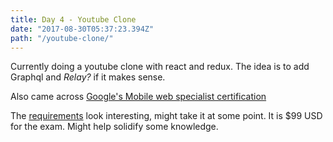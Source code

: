 ```yaml
---
title: Day 4 - Youtube Clone
date: "2017-08-30T05:37:23.394Z"
path: "/youtube-clone/"
---
```


Currently doing a youtube clone with react and redux. The idea is to add Graphql and _Relay?_ if it makes sense.

Also came across [Google's Mobile web specialist certification](https://developers.google.com/training/certification/mobile-web-specialist/)

The [requirements](https://developers.google.com/training/certification/mobile-web-specialist/StudyGuide-MobileWebSpecialist.pdf) look interesting, might take it at some point. It is $99 USD for the exam. Might help solidify some knowledge.